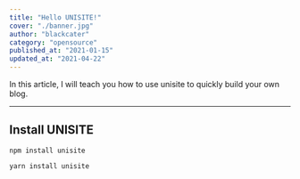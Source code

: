 ```yaml
---
title: "Hello UNISITE!"
cover: "./banner.jpg"
author: "blackcater"
category: "opensource"
published_at: "2021-01-15"
updated_at: "2021-04-22"
---
```


In this article, I will teach you how to use unisite to quickly build your own blog.

---

## Install UNISITE

```shell
npm install unisite
```

```shell
yarn install unisite
```
